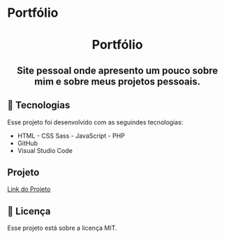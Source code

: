 # Portfólio
  <h1 align="center">Portfólio</h1>
 <h2 align="center">Site pessoal onde apresento um pouco sobre mim e sobre meus projetos pessoais.</h2>

 ## 🚀 Tecnologias

 Esse projeto foi desenvolvido com as seguindes tecnologias:

 - HTML - CSS Sass - JavaScript - PHP 
 - GitHub
 - Visual Studio Code

 ## Projeto 
 <a href="">Link do Projeto</a>
 
 ## :memo: Licença 

 Esse projeto está sobre a licença MIT.
